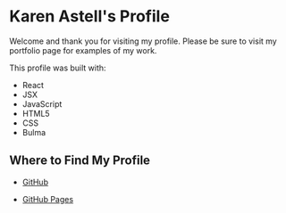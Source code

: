# Karen Astell's Profile

Welcome and thank you for visiting my profile.  Please be sure to visit my portfolio page for examples of my work.

This profile was built with:
* React
* JSX
* JavaScript
* HTML5
* CSS
* Bulma

## Where to Find My Profile

* [GitHub](https://github.com/karenastell/react-portfolio)

* [GitHub Pages](https://karenastell.github.io/react-portfolio/)
